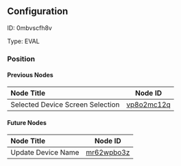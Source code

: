 # <nil>
## Configuration
ID:  0mbvscfh8v

Type: EVAL 








### Position

#### Previous Nodes
| Node Title | Node ID |
| :------------- | ------------ |
| Selected Device Screen Selection | [vp8o2mc12q](./vp8o2mc12q.md) | 
 
 #### Future Nodes
| Node Title | Node ID |
| :------------- | ------------ |
| Update Device Name |[mr62wpbo3z](./mr62wpbo3z.md) | 